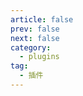 ```yaml
---
article: false
prev: false
next: false
category:
  - plugins
tag:
  - 插件
---
```


<!-- # npm-run-all -->

<!-- https://blog.csdn.net/qq1036548849/article/details/126783893 -->
